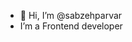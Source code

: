 - 👋 Hi, I’m @sabzehparvar
- I’m a Frontend developer

<!---
sabzehparvar/sabzehparvar is a ✨ special ✨ repository because its `README.md` (this file) appears on your GitHub profile.
You can click the Preview link to take a look at your changes.
--->

